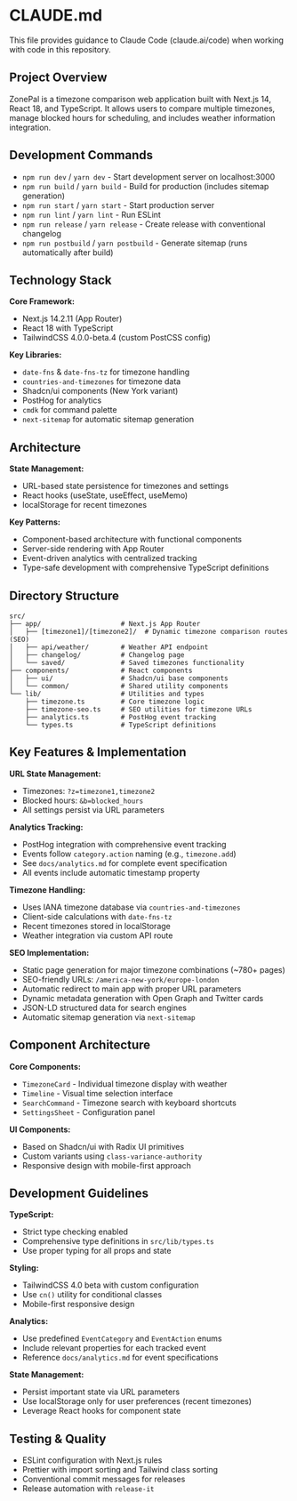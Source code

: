 # CLAUDE.md

This file provides guidance to Claude Code (claude.ai/code) when working with code in this repository.

## Project Overview

ZonePal is a timezone comparison web application built with Next.js 14, React 18, and TypeScript. It allows users to compare multiple timezones, manage blocked hours for scheduling, and includes weather information integration.

## Development Commands

- `npm run dev` / `yarn dev` - Start development server on localhost:3000
- `npm run build` / `yarn build` - Build for production (includes sitemap generation)
- `npm run start` / `yarn start` - Start production server
- `npm run lint` / `yarn lint` - Run ESLint
- `npm run release` / `yarn release` - Create release with conventional changelog
- `npm run postbuild` / `yarn postbuild` - Generate sitemap (runs automatically after build)

## Technology Stack

**Core Framework:**
- Next.js 14.2.11 (App Router)
- React 18 with TypeScript
- TailwindCSS 4.0.0-beta.4 (custom PostCSS config)

**Key Libraries:**
- `date-fns` & `date-fns-tz` for timezone handling
- `countries-and-timezones` for timezone data
- Shadcn/ui components (New York variant)
- PostHog for analytics
- `cmdk` for command palette
- `next-sitemap` for automatic sitemap generation

## Architecture

**State Management:**
- URL-based state persistence for timezones and settings
- React hooks (useState, useEffect, useMemo)
- localStorage for recent timezones

**Key Patterns:**
- Component-based architecture with functional components
- Server-side rendering with App Router
- Event-driven analytics with centralized tracking
- Type-safe development with comprehensive TypeScript definitions

## Directory Structure

```
src/
├── app/                    # Next.js App Router
│   ├── [timezone1]/[timezone2]/  # Dynamic timezone comparison routes (SEO)
│   ├── api/weather/        # Weather API endpoint
│   ├── changelog/          # Changelog page
│   └── saved/              # Saved timezones functionality
├── components/             # React components
│   ├── ui/                 # Shadcn/ui base components
│   └── common/             # Shared utility components
└── lib/                    # Utilities and types
    ├── timezone.ts         # Core timezone logic
    ├── timezone-seo.ts     # SEO utilities for timezone URLs
    ├── analytics.ts        # PostHog event tracking
    └── types.ts            # TypeScript definitions
```

## Key Features & Implementation

**URL State Management:**
- Timezones: `?z=timezone1,timezone2`
- Blocked hours: `&b=blocked_hours`
- All settings persist via URL parameters

**Analytics Tracking:**
- PostHog integration with comprehensive event tracking
- Events follow `category.action` naming (e.g., `timezone.add`)
- See `docs/analytics.md` for complete event specification
- All events include automatic timestamp property

**Timezone Handling:**
- Uses IANA timezone database via `countries-and-timezones`
- Client-side calculations with `date-fns-tz`
- Recent timezones stored in localStorage
- Weather integration via custom API route

**SEO Implementation:**
- Static page generation for major timezone combinations (~780+ pages)
- SEO-friendly URLs: `/america-new-york/europe-london`
- Automatic redirect to main app with proper URL parameters
- Dynamic metadata generation with Open Graph and Twitter cards
- JSON-LD structured data for search engines
- Automatic sitemap generation via `next-sitemap`

## Component Architecture

**Core Components:**
- `TimezoneCard` - Individual timezone display with weather
- `Timeline` - Visual time selection interface
- `SearchCommand` - Timezone search with keyboard shortcuts
- `SettingsSheet` - Configuration panel

**UI Components:**
- Based on Shadcn/ui with Radix UI primitives
- Custom variants using `class-variance-authority`
- Responsive design with mobile-first approach

## Development Guidelines

**TypeScript:**
- Strict type checking enabled
- Comprehensive type definitions in `src/lib/types.ts`
- Use proper typing for all props and state

**Styling:**
- TailwindCSS 4.0 beta with custom configuration
- Use `cn()` utility for conditional classes
- Mobile-first responsive design

**Analytics:**
- Use predefined `EventCategory` and `EventAction` enums
- Include relevant properties for each tracked event
- Reference `docs/analytics.md` for event specifications

**State Management:**
- Persist important state via URL parameters
- Use localStorage only for user preferences (recent timezones)
- Leverage React hooks for component state

## Testing & Quality

- ESLint configuration with Next.js rules
- Prettier with import sorting and Tailwind class sorting
- Conventional commit messages for releases
- Release automation with `release-it`
